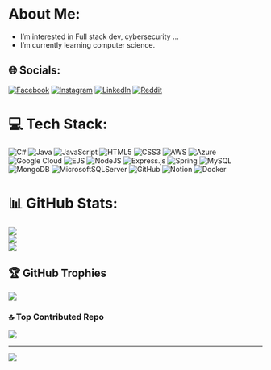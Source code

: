 #  About Me:
-  I’m interested in Full stack dev, cybersecurity ...
-  I’m currently learning computer science.


## 🌐 Socials:
[![Facebook](https://img.shields.io/badge/Facebook-%231877F2.svg?logo=Facebook&logoColor=white)](https://www.facebook.com/emanuel.londono.3958/) [![Instagram](https://img.shields.io/badge/Instagram-%23E4405F.svg?logo=Instagram&logoColor=white)](https://instagram.com/emanuel_0428) [![LinkedIn](https://img.shields.io/badge/LinkedIn-%230077B5.svg?logo=linkedin&logoColor=white)](https://www.linkedin.com/in/emanuel-londo%C3%B1o-osorio-835315174/) [![Reddit](https://img.shields.io/badge/Reddit-%23FF4500.svg?logo=Reddit&logoColor=white)](https://reddit.com/user/Almiighty-04) 

# 💻 Tech Stack:
![C#](https://img.shields.io/badge/c%23-%23239120.svg?style=flat&logo=csharp&logoColor=white) ![Java](https://img.shields.io/badge/java-%23ED8B00.svg?style=flat&logo=openjdk&logoColor=white) ![JavaScript](https://img.shields.io/badge/javascript-%23323330.svg?style=flat&logo=javascript&logoColor=%23F7DF1E) ![HTML5](https://img.shields.io/badge/html5-%23E34F26.svg?style=flat&logo=html5&logoColor=white) ![CSS3](https://img.shields.io/badge/css3-%231572B6.svg?style=flat&logo=css3&logoColor=white) ![AWS](https://img.shields.io/badge/AWS-%23FF9900.svg?style=flat&logo=amazon-aws&logoColor=white) ![Azure](https://img.shields.io/badge/azure-%230072C6.svg?style=flat&logo=microsoftazure&logoColor=white) ![Google Cloud](https://img.shields.io/badge/GoogleCloud-%234285F4.svg?style=flat&logo=google-cloud&logoColor=white) ![EJS](https://img.shields.io/badge/ejs-%23B4CA65.svg?style=flat&logo=ejs&logoColor=black) ![NodeJS](https://img.shields.io/badge/node.js-6DA55F?style=flat&logo=node.js&logoColor=white) ![Express.js](https://img.shields.io/badge/express.js-%23404d59.svg?style=flat&logo=express&logoColor=%2361DAFB) ![Spring](https://img.shields.io/badge/spring-%236DB33F.svg?style=flat&logo=spring&logoColor=white)  ![MySQL](https://img.shields.io/badge/mysql-4479A1.svg?style=flat&logo=mysql&logoColor=white) ![MongoDB](https://img.shields.io/badge/MongoDB-%234ea94b.svg?style=flat&logo=mongodb&logoColor=white) ![MicrosoftSQLServer](https://img.shields.io/badge/Microsoft%20SQL%20Server-CC2927?style=flat&logo=microsoft%20sql%20server&logoColor=white) ![GitHub](https://img.shields.io/badge/github-%23121011.svg?style=flat&logo=github&logoColor=white)  ![Notion](https://img.shields.io/badge/Notion-%23000000.svg?style=flat&logo=notion&logoColor=white) ![Docker](https://img.shields.io/badge/docker-%230db7ed.svg?style=flat&logo=docker&logoColor=white)
# 📊 GitHub Stats:
![](https://github-readme-stats.vercel.app/api?username=Emanuel0428&theme=blue_navy&hide_border=false&include_all_commits=true&count_private=true)<br/>
![](https://github-readme-streak-stats.herokuapp.com/?user=Emanuel0428&theme=blue_navy&hide_border=false)<br/>
![](https://github-readme-stats.vercel.app/api/top-langs/?username=Emanuel0428&theme=blue_navy&hide_border=false&include_all_commits=true&count_private=true&layout=compact)

## 🏆 GitHub Trophies
![](https://github-profile-trophy.vercel.app/?username=Emanuel0428&theme=blueberry&no-frame=false&no-bg=true&margin-w=4)


### 🔝 Top Contributed Repo
![](https://github-contributor-stats.vercel.app/api?username=Emanuel0428&limit=5&theme=blue_navy&combine_all_yearly_contributions=true)

---
[![](https://visitcount.itsvg.in/api?id=Emanuel0428&icon=0&color=0)](https://visitcount.itsvg.in)

  
<!-- Proudly created with GPRM ( https://gprm.itsvg.in ) :) -->
